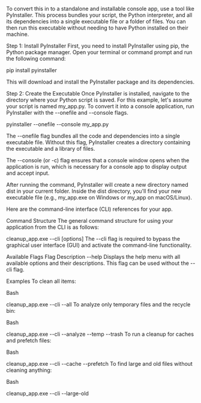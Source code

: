To convert this in to a standalone and installable console app, use a tool like PyInstaller. This process bundles your script, the Python interpreter, and all its dependencies into a single executable file or a folder of files. You can then run this executable without needing to have Python installed on their machine.

Step 1: Install PyInstaller
First, you need to install PyInstaller using pip, the Python package manager. Open your terminal or command prompt and run the following command:

pip install pyinstaller

This will download and install the PyInstaller package and its dependencies.

Step 2: Create the Executable
Once PyInstaller is installed, navigate to the directory where your Python script is saved. For this example, let's assume your script is named my_app.py. To convert it into a console application, run PyInstaller with the --onefile and --console flags.

pyinstaller --onefile --console my_app.py

The --onefile flag bundles all the code and dependencies into a single executable file. Without this flag, PyInstaller creates a directory containing the executable and a library of files.

The --console (or -c) flag ensures that a console window opens when the application is run, which is necessary for a console app to display output and accept input.

After running the command, PyInstaller will create a new directory named dist in your current folder. Inside the dist directory, you'll find your new executable file (e.g., my_app.exe on Windows or my_app on macOS/Linux).


Here are the command-line interface (CLI) references for your app.

Command Structure
The general command structure for using your application from the CLI is as follows:

cleanup_app.exe --cli [options]
The --cli flag is required to bypass the graphical user interface (GUI) and activate the command-line functionality.

Available Flags
Flag	Description
--help	Displays the help menu with all available options and their descriptions. This flag can be used without the --cli flag.

Examples
To clean all items:

Bash

cleanup_app.exe --cli --all
To analyze only temporary files and the recycle bin:

Bash

cleanup_app.exe --cli --analyze --temp --trash
To run a cleanup for caches and prefetch files:

Bash

cleanup_app.exe --cli --cache --prefetch
To find large and old files without cleaning anything:

Bash

cleanup_app.exe --cli --large-old

